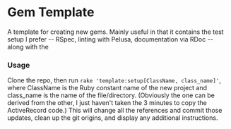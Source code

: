 # Gem Template

A template for creating new gems.  Mainly useful in that it contains the test setup I prefer -- RSpec, linting with Pelusa, documentation via RDoc -- along with the

### Usage

Clone the repo, then run `rake 'template:setup[ClassName, class_name]'`, where ClassName is the Ruby constant name of the new project and class_name is the name of the file/directory.  (Obviously the one can be derived from the other, I just haven't taken the 3 minutes to copy the ActiveRecord code.)  This will change all the references and commit those updates, clean up the git origins, and display any additional instructions.
